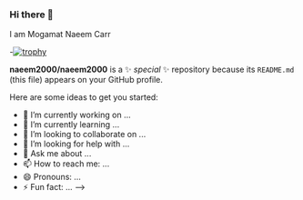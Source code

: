 ### Hi there 👋

I am Mogamat Naeem Carr

-[![trophy](https://github-profile-trophy.vercel.app/?username=naeem2000&theme=nord&no-bg=true)](https://github.com/naeem2000/github-profile-trophy)

**naeem2000/naeem2000** is a ✨ _special_ ✨ repository because its `README.md` (this file) appears on your GitHub profile.

Here are some ideas to get you started:

- 🔭 I’m currently working on ...
- 🌱 I’m currently learning ...
- 👯 I’m looking to collaborate on ...
- 🤔 I’m looking for help with ...
- 💬 Ask me about ...
- 📫 How to reach me: ...
- 😄 Pronouns: ...
- ⚡ Fun fact: ...
-->
